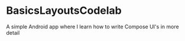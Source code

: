 # BasicsLayoutsCodelab

A simple Android app where I learn how to write Compose UI's 
in more detail
